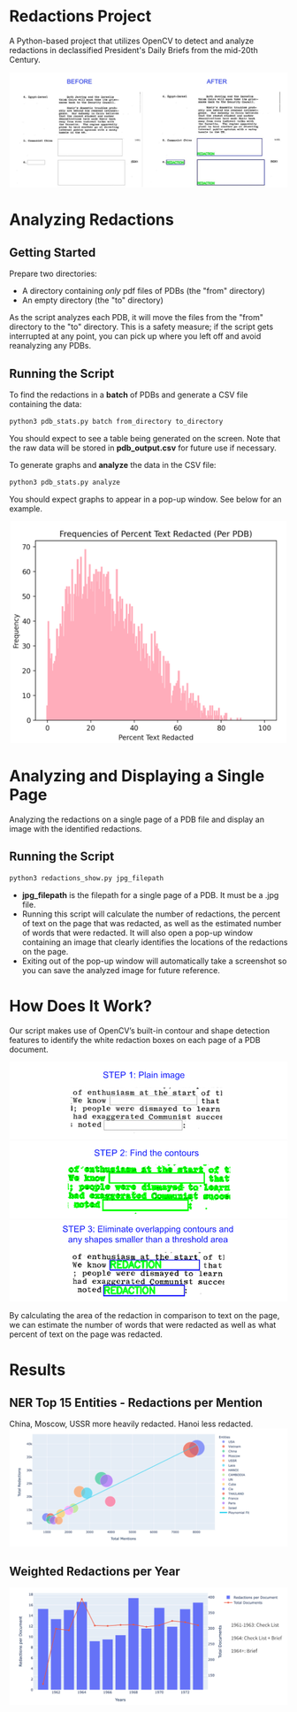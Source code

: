 # Redactions Project 

A Python-based project that utilizes OpenCV to detect and analyze redactions in declassified President's Daily Briefs from the mid-20th Century.

![](images/beforeafter.jpg)

# Analyzing Redactions

## Getting Started

Prepare two directories:
- A directory containing _only_ pdf files of PDBs (the "from" directory)
- An empty directory (the "to" directory)

As the script analyzes each PDB, it will move the files from the "from" directory to the "to" directory. This is a safety measure; if the script gets interrupted at any point, you can pick up where you left off and avoid reanalyzing any PDBs. 

## Running the Script

To find the redactions in a __batch__ of PDBs and generate a CSV file containing the data: 

```bash
python3 pdb_stats.py batch from_directory to_directory
```
You should expect to see a table being generated on the screen. Note that the raw data will be stored in __pdb_output.csv__ for future use if necessary.

To generate graphs and __analyze__ the data in the CSV file: 

```bash
python3 pdb_stats.py analyze
```
You should expect graphs to appear in a pop-up window. See below for an example.

<div align="center">
<img src="images/fullgraph1.png" width="500">
</div>

# Analyzing and Displaying a Single Page

Analyzing the redactions on a single page of a PDB file and display an image with the identified redactions.

## Running the Script

```bash
python3 redactions_show.py jpg_filepath
```
- __jpg_filepath__ is the filepath for a single page of a PDB. It must be a .jpg file.
- Running this script will calculate the number of redactions, the percent of text on the page that was redacted, as well as the estimated number of words that were redacted. It will also open a pop-up window containing an image that clearly identifies the locations of the redactions on the page.
- Exiting out of the pop-up window will automatically take a screenshot so you can save the analyzed image for future reference.

# How Does It Work?

Our script makes use of OpenCV’s built-in contour and shape detection features to identify the white redaction boxes on each page of a PDB document. 

![](images/step1.png)
![](images/step2.png)
![](images/step3.png)

By calculating the area of the redaction in comparison to text on the page, we can estimate the number of words that were redacted as well as what percent of text on the page was redacted.

# Results

## NER Top 15 Entities - Redactions per Mention
China, Moscow, USSR more heavily redacted. Hanoi less redacted.
![](images/best1.png)

## Weighted Redactions per Year
![](images/best2.png)
